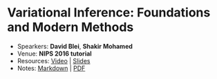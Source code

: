 # Variational Inference: Foundations and Modern Methods
* Spearkers: **David Blei**, **Shakir Mohamed**
* Venue: **NIPS 2016 tutorial**
* Resources: [Video](https://www.youtube.com/watch?v=ogdv_6dbvVQ) | [Slides](https://github.com/Shivanshu-Gupta/variational-inference-NIPS-2016-tutorial/blob/master/slides.pdf)
* Notes: [Markdown](https://github.com/Shivanshu-Gupta/variational-inference-NIPS-2016-tutorial/blob/master/notes.md) | [PDF](https://github.com/Shivanshu-Gupta/variational-inference-NIPS-2016-tutorial/blob/master/notes.pdf)
